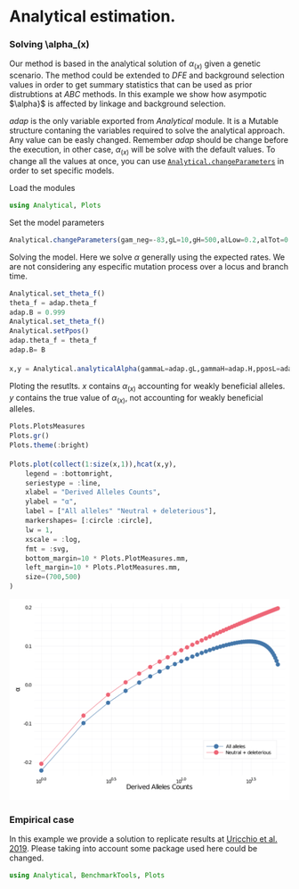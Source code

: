 # Analytical estimation.
### Solving \alpha_(x)
Our method is based in the analytical solution of $\alpha_{(x)}$ given a genetic scenario. The method could be extended to *DFE* and background selection values in order to get summary statistics that can be used as prior distrubtions at *ABC* methods. In this example we show how asympotic $\alpha}$ is affected by linkage and background selection.

*adap* is the only variable exported from *Analytical* module. It is a Mutable structure contaning the variables required to solve the analytical approach. Any value can be easly changed. Remember *adap* should be change before the execution, in other case, $\alpha_{(x)}$ will be solve with the default values. To change all the values at once, you can use [`Analytical.changeParameters`](@ref) in order to set specific models.

Load the modules
```julia
using Analytical, Plots
```

Set the model parameters
```julia
Analytical.changeParameters(gam_neg=-83,gL=10,gH=500,alLow=0.2,alTot=0.2,theta_f=1e-3,theta_mid_neutral=1e-3,al=0.184,be=0.000402,B=0.999,bRange=append!(collect(0.2:0.05:0.95),0.999),pposL=0.001,pposH=0.0,N=500,n=25,Lf=10^6,rho=0.001,TE=5.0,convoluteBinomial=true)
```

Solving the model. Here we solve $\alpha$ generally using the expected rates. We are not considering any especific mutation process over a locus and branch time.
```julia
Analytical.set_theta_f()
theta_f = adap.theta_f
adap.B = 0.999
Analytical.set_theta_f()
Analytical.setPpos()
adap.theta_f = theta_f
adap.B= B

x,y = Analytical.analyticalAlpha(gammaL=adap.gL,gammaH=adap.H,pposL=adap.pposL,pposH=adap.pposH)
```

Ploting the resutlts. $x$ contains $\alpha_{(x)}$ accounting for weakly beneficial alleles. $y$ contains the true value of $\alpha_{(x)}$, not accounting for weakly beneficial alleles.

```julia
Plots.PlotsMeasures
Plots.gr()
Plots.theme(:bright)

Plots.plot(collect(1:size(x,1)),hcat(x,y),
    legend = :bottomright,
    seriestype = :line,
    xlabel = "Derived Alleles Counts",
    ylabel = "α",
    label = ["All alleles" "Neutral + deleterious"],
    markershapes= [:circle :circle],
    lw = 1,
    xscale = :log,
    fmt = :svg,
    bottom_margin=10 * Plots.PlotMeasures.mm,
    left_margin=10 * Plots.PlotMeasures.mm,
    size=(700,500)
)
```


![image](/docs/fig1.svg)
### Empirical case
In this example we provide a solution to replicate results at [Uricchio et al. 2019](https://doi.org/10.1038/s41559-019-0890-6). Please taking into account some package used here could be changed. 

```julia
using Analytical, BenchmarkTools, Plots
```